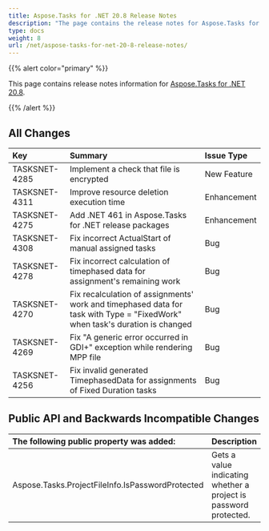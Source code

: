 ```yaml
---
title: Aspose.Tasks for .NET 20.8 Release Notes
description: "The page contains the release notes for Aspose.Tasks for .NET 20.8."
type: docs
weight: 8
url: /net/aspose-tasks-for-net-20-8-release-notes/
---
```


{{% alert color="primary" %}} 

This page contains release notes information for [Aspose.Tasks for .NET 20.8](https://downloads.aspose.com/tasks/net/new-releases/-aspose.tasks-for-.net-20.8/).

{{% /alert %}}

## **All Changes**

|**Key**|**Summary**|**Issue Type**|
| :- | :- | :- |
|TASKSNET-4285|Implement a check that file is encrypted | New Feature |
|TASKSNET-4311|Improve resource deletion execution time | Enhancement |
|TASKSNET-4275|Add .NET 461 in Aspose.Tasks for .NET release packages | Enhancement |
|TASKSNET-4308|Fix incorrect ActualStart of manual assigned tasks |Bug |
|TASKSNET-4278|Fix incorrect calculation of timephased data for assignment's remaining work | Bug | 
|TASKSNET-4270|Fix recalculation of assignments' work and timephased data for task with Type = "FixedWork" when task's duration is changed | Bug |
|TASKSNET-4269|Fix "A generic error occurred in GDI+" exception while rendering MPP file | Bug | 
|TASKSNET-4256|Fix invalid generated TimephasedData for assignments of Fixed Duration tasks | Bug | 

## **Public API and Backwards Incompatible Changes**

|**The following public property was added:** | **Description** |
| :- | :- |
| Aspose.Tasks.ProjectFileInfo.IsPasswordProtected | Gets a value indicating whether a project is password protected. |